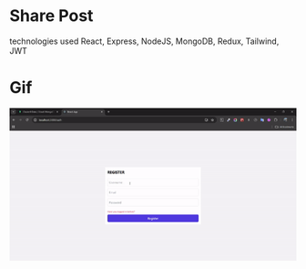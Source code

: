 # Share Post

technologies used
React, Express, NodeJS, MongoDB, Redux, Tailwind, JWT

# Gif

![](client/src/assets/sharepost.gif)
